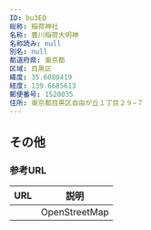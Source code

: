 ```yaml
---
ID: bu3EQ
総称: 稲荷神社
名称: 豊川稲荷大明神
名称読み: null
別名: null
都道府県: 東京都
区域: 目黒区
緯度: 35.6080419
経度: 139.6685613
郵便番号: 1520035
住所: 東京都目黒区自由が丘１丁目２９−７
---
```


## その他

### 参考URL

| URL | 説明          |
| --- | ------------- |
|     | OpenStreetMap |

